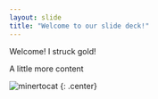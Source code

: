 ```yaml
---
layout: slide
title: "Welcome to our slide deck!"
---
```


Welcome! I struck gold!

A little more content

![minertocat](https://octodex.github.com/images/minertocat.png)
{: .center}
